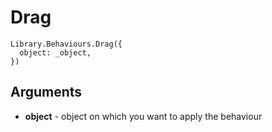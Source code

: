 # Drag

```
Library.Behaviours.Drag({
  object: _object, 
})
```

## Arguments 

 + **object** - object on which you want to apply the behaviour

